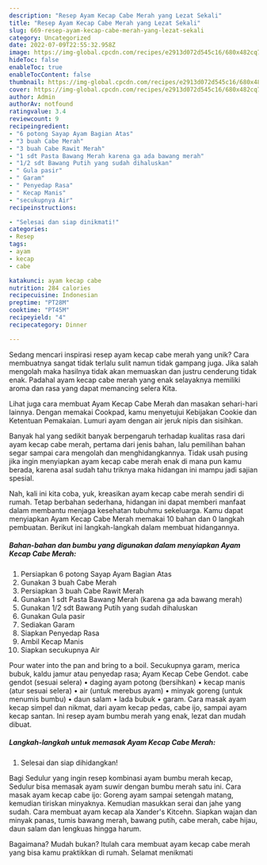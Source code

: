 ```yaml
---
description: "Resep Ayam Kecap Cabe Merah yang Lezat Sekali"
title: "Resep Ayam Kecap Cabe Merah yang Lezat Sekali"
slug: 669-resep-ayam-kecap-cabe-merah-yang-lezat-sekali
category: Uncategorized
date: 2022-07-09T22:55:32.958Z
image: https://img-global.cpcdn.com/recipes/e2913d072d545c16/680x482cq70/ayam-kecap-cabe-merah-foto-resep-utama.jpg
hideToc: false
enableToc: true
enableTocContent: false
thumbnail: https://img-global.cpcdn.com/recipes/e2913d072d545c16/680x482cq70/ayam-kecap-cabe-merah-foto-resep-utama.jpg
cover: https://img-global.cpcdn.com/recipes/e2913d072d545c16/680x482cq70/ayam-kecap-cabe-merah-foto-resep-utama.jpg
author: Admin
authorAv: notfound
ratingvalue: 3.4
reviewcount: 9
recipeingredient:
- "6 potong Sayap Ayam Bagian Atas"
- "3 buah Cabe Merah"
- "3 buah Cabe Rawit Merah"
- "1 sdt Pasta Bawang Merah karena ga ada bawang merah"
- "1/2 sdt Bawang Putih yang sudah dihaluskan"
- " Gula pasir"
- " Garam"
- " Penyedap Rasa"
- " Kecap Manis"
- "secukupnya Air"
recipeinstructions:

- "Selesai dan siap dinikmati!"
categories:
- Resep
tags:
- ayam
- kecap
- cabe

katakunci: ayam kecap cabe 
nutrition: 284 calories
recipecuisine: Indonesian
preptime: "PT28M"
cooktime: "PT45M"
recipeyield: "4"
recipecategory: Dinner

---
```





Sedang mencari inspirasi resep ayam kecap cabe merah yang unik? Cara membuatnya sangat tidak terlalu sulit namun tidak gampang juga. Jika salah mengolah maka hasilnya tidak akan memuaskan dan justru cenderung tidak enak. Padahal ayam kecap cabe merah yang enak selayaknya memiliki aroma dan rasa yang dapat memancing selera Kita.





Lihat juga cara membuat Ayam Kecap Cabe Merah dan masakan sehari-hari lainnya. Dengan memakai Cookpad, kamu menyetujui Kebijakan Cookie dan Ketentuan Pemakaian. Lumuri ayam dengan air jeruk nipis dan sisihkan.

Banyak hal yang sedikit banyak berpengaruh terhadap kualitas rasa dari ayam kecap cabe merah, pertama dari jenis bahan, lalu pemilihan bahan segar sampai cara mengolah dan menghidangkannya. Tidak usah pusing jika ingin menyiapkan ayam kecap cabe merah enak di mana pun kamu berada, karena asal sudah tahu triknya maka hidangan ini mampu jadi sajian spesial.






Nah, kali ini kita coba, yuk, kreasikan ayam kecap cabe merah sendiri di rumah. Tetap berbahan sederhana, hidangan ini dapat memberi manfaat dalam membantu menjaga kesehatan tubuhmu sekeluarga. Kamu dapat menyiapkan Ayam Kecap Cabe Merah memakai 10 bahan dan 0 langkah pembuatan. Berikut ini langkah-langkah dalam membuat hidangannya.

<!--inarticleads1-->

##### Bahan-bahan dan bumbu yang digunakan dalam menyiapkan Ayam Kecap Cabe Merah:

1. Persiapkan 6 potong Sayap Ayam Bagian Atas
1. Gunakan 3 buah Cabe Merah
1. Persiapkan 3 buah Cabe Rawit Merah
1. Gunakan 1 sdt Pasta Bawang Merah (karena ga ada bawang merah)
1. Gunakan 1/2 sdt Bawang Putih yang sudah dihaluskan
1. Gunakan  Gula pasir
1. Sediakan  Garam
1. Siapkan  Penyedap Rasa
1. Ambil  Kecap Manis
1. Siapkan secukupnya Air


Pour water into the pan and bring to a boil. Secukupnya garam, merica bubuk, kaldu jamur atau penyedap rasa; Ayam Kecap Cebe Gendot. cabe gendot (sesuai selera) • daging ayam potong (bersihkan) • kecap manis (atur sesuai selera) • air (untuk merebus ayam) • minyak goreng (untuk menumis bumbu) • daun salam • lada bubuk • garam. Cara masak ayam kecap simpel dan nikmat, dari ayam kecap pedas, cabe ijo, sampai ayam kecap santan. Ini resep ayam bumbu merah yang enak, lezat dan mudah dibuat. 

<!--inarticleads2-->

##### Langkah-langkah untuk memasak Ayam Kecap Cabe Merah:


1. Selesai dan siap dihidangkan!

Bagi Sedulur yang ingin resep kombinasi ayam bumbu merah kecap, Sedulur bisa memasak ayam suwir dengan bumbu merah satu ini. Cara masak ayam kecap cabe ijo: Goreng ayam sampai setengah matang, kemudian tiriskan minyaknya. Kemudian masukkan serai dan jahe yang sudah. Cara membuat ayam kecap ala Xander&#39;s Kitcehn. Siapkan wajan dan minyak panas, tumis bawang merah, bawang putih, cabe merah, cabe hijau, daun salam dan lengkuas hingga harum. 

Bagaimana? Mudah bukan? Itulah cara membuat ayam kecap cabe merah yang bisa kamu praktikkan di rumah. Selamat menikmati
